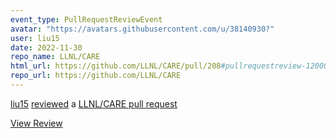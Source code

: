 ```yaml
---
event_type: PullRequestReviewEvent
avatar: "https://avatars.githubusercontent.com/u/38140930?"
user: liu15
date: 2022-11-30
repo_name: LLNL/CARE
html_url: https://github.com/LLNL/CARE/pull/208#pullrequestreview-1200003804
repo_url: https://github.com/LLNL/CARE
---
```


<a href='https://github.com/liu15' target='_blank'>liu15</a> <a href='https://github.com/LLNL/CARE/pull/208#pullrequestreview-1200003804' target='_blank'>reviewed</a> a <a href='https://github.com/LLNL/CARE/pull/208' target='_blank'>LLNL/CARE pull request</a>

<small></small>

<a href='https://github.com/LLNL/CARE/pull/208#pullrequestreview-1200003804' target='_blank'>View Review</a>